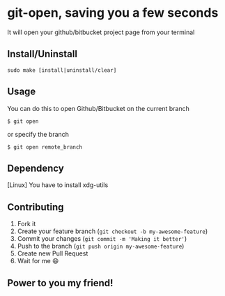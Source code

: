 # git-open, saving you a few seconds


It will open your github/bitbucket project page from your terminal

## Install/Uninstall

```shell
sudo make [install|uninstall/clear]
```

## Usage

You can do this to open Github/Bitbucket on the current branch

    $ git open

or specify the branch

    $ git open remote_branch

## Dependency

[Linux] You have to install xdg-utils

## Contributing

1. Fork it
2. Create your feature branch (`git checkout -b my-awesome-feature`)
3. Commit your changes (`git commit -m 'Making it better'`)
4. Push to the branch (`git push origin my-awesome-feature`)
5. Create new Pull Request
6. Wait for me :smile:

## Power to you my friend!

